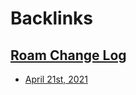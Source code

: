 
# Backlinks
## [Roam Change Log](<Roam Change Log.md>)
- [April 21st, 2021](<April 21st, 2021.md>)

